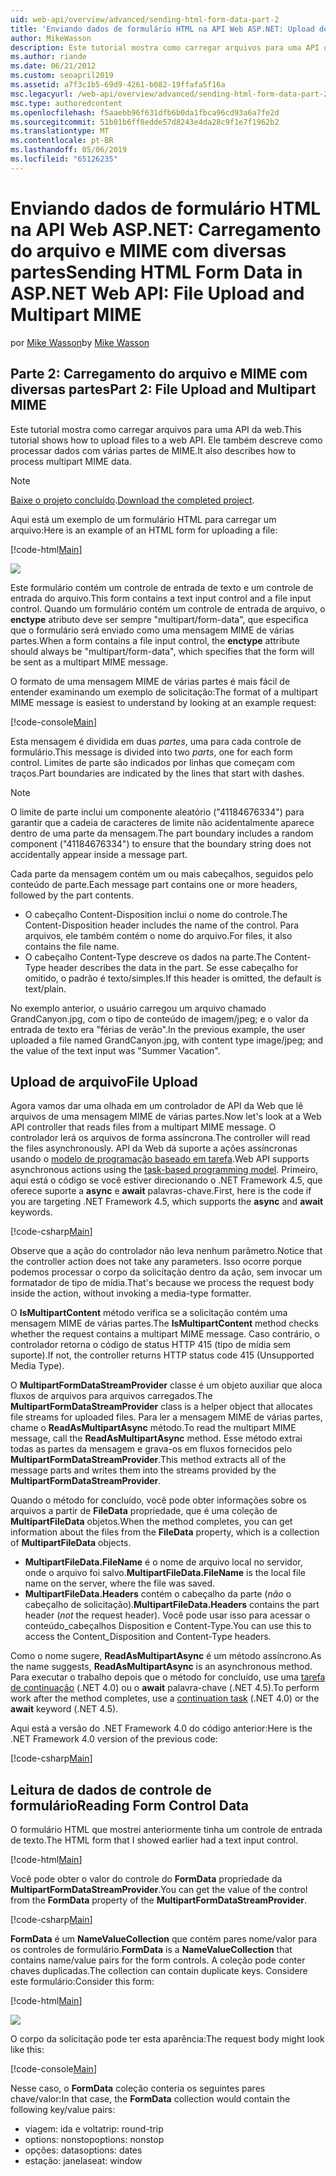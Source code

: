 ```yaml
---
uid: web-api/overview/advanced/sending-html-form-data-part-2
title: 'Enviando dados de formulário HTML na API Web ASP.NET: Upload de arquivo e com diversas partes MIME - ASP.NET 4.x'
author: MikeWasson
description: Este tutorial mostra como carregar arquivos para uma API da web. Ele também descreve como processar dados com várias partes de MIME.
ms.author: riande
ms.date: 06/21/2012
ms.custom: seoapril2019
ms.assetid: a7f3c1b5-69d9-4261-b082-19ffafa5f16a
msc.legacyurl: /web-api/overview/advanced/sending-html-form-data-part-2
msc.type: authoredcontent
ms.openlocfilehash: f5aaebb96f631dfb6b0da1fbca96cd93a6a7fe2d
ms.sourcegitcommit: 51b01b6ff8edde57d8243e4da28c9f1e7f1962b2
ms.translationtype: MT
ms.contentlocale: pt-BR
ms.lasthandoff: 05/06/2019
ms.locfileid: "65126235"
---
```

# <a name="sending-html-form-data-in-aspnet-web-api-file-upload-and-multipart-mime"></a><span data-ttu-id="22f2b-104">Enviando dados de formulário HTML na API Web ASP.NET: Carregamento do arquivo e MIME com diversas partes</span><span class="sxs-lookup"><span data-stu-id="22f2b-104">Sending HTML Form Data in ASP.NET Web API: File Upload and Multipart MIME</span></span>

<span data-ttu-id="22f2b-105">por [Mike Wasson](https://github.com/MikeWasson)</span><span class="sxs-lookup"><span data-stu-id="22f2b-105">by [Mike Wasson](https://github.com/MikeWasson)</span></span>

## <a name="part-2-file-upload-and-multipart-mime"></a><span data-ttu-id="22f2b-106">Parte 2: Carregamento do arquivo e MIME com diversas partes</span><span class="sxs-lookup"><span data-stu-id="22f2b-106">Part 2: File Upload and Multipart MIME</span></span>

<span data-ttu-id="22f2b-107">Este tutorial mostra como carregar arquivos para uma API da web.</span><span class="sxs-lookup"><span data-stu-id="22f2b-107">This tutorial shows how to upload files to a web API.</span></span> <span data-ttu-id="22f2b-108">Ele também descreve como processar dados com várias partes de MIME.</span><span class="sxs-lookup"><span data-stu-id="22f2b-108">It also describes how to process multipart MIME data.</span></span>

> [!NOTE]
> <span data-ttu-id="22f2b-109">[Baixe o projeto concluído](https://code.msdn.microsoft.com/ASPNET-Web-API-File-Upload-a8c0fb0d).</span><span class="sxs-lookup"><span data-stu-id="22f2b-109">[Download the completed project](https://code.msdn.microsoft.com/ASPNET-Web-API-File-Upload-a8c0fb0d).</span></span>

<span data-ttu-id="22f2b-110">Aqui está um exemplo de um formulário HTML para carregar um arquivo:</span><span class="sxs-lookup"><span data-stu-id="22f2b-110">Here is an example of an HTML form for uploading a file:</span></span>

[!code-html[Main](sending-html-form-data-part-2/samples/sample1.html)]

![](sending-html-form-data-part-2/_static/image1.png)

<span data-ttu-id="22f2b-111">Este formulário contém um controle de entrada de texto e um controle de entrada do arquivo.</span><span class="sxs-lookup"><span data-stu-id="22f2b-111">This form contains a text input control and a file input control.</span></span> <span data-ttu-id="22f2b-112">Quando um formulário contém um controle de entrada de arquivo, o **enctype** atributo deve ser sempre &quot;multipart/form-data&quot;, que especifica que o formulário será enviado como uma mensagem MIME de várias partes.</span><span class="sxs-lookup"><span data-stu-id="22f2b-112">When a form contains a file input control, the **enctype** attribute should always be &quot;multipart/form-data&quot;, which specifies that the form will be sent as a multipart MIME message.</span></span>

<span data-ttu-id="22f2b-113">O formato de uma mensagem MIME de várias partes é mais fácil de entender examinando um exemplo de solicitação:</span><span class="sxs-lookup"><span data-stu-id="22f2b-113">The format of a multipart MIME message is easiest to understand by looking at an example request:</span></span>

[!code-console[Main](sending-html-form-data-part-2/samples/sample2.cmd)]

<span data-ttu-id="22f2b-114">Esta mensagem é dividida em duas *partes*, uma para cada controle de formulário.</span><span class="sxs-lookup"><span data-stu-id="22f2b-114">This message is divided into two *parts*, one for each form control.</span></span> <span data-ttu-id="22f2b-115">Limites de parte são indicados por linhas que começam com traços.</span><span class="sxs-lookup"><span data-stu-id="22f2b-115">Part boundaries are indicated by the lines that start with dashes.</span></span>

> [!NOTE]
> <span data-ttu-id="22f2b-116">O limite de parte inclui um componente aleatório (&quot;41184676334&quot;) para garantir que a cadeia de caracteres de limite não acidentalmente aparece dentro de uma parte da mensagem.</span><span class="sxs-lookup"><span data-stu-id="22f2b-116">The part boundary includes a random component (&quot;41184676334&quot;) to ensure that the boundary string does not accidentally appear inside a message part.</span></span>

<span data-ttu-id="22f2b-117">Cada parte da mensagem contém um ou mais cabeçalhos, seguidos pelo conteúdo de parte.</span><span class="sxs-lookup"><span data-stu-id="22f2b-117">Each message part contains one or more headers, followed by the part contents.</span></span>

- <span data-ttu-id="22f2b-118">O cabeçalho Content-Disposition inclui o nome do controle.</span><span class="sxs-lookup"><span data-stu-id="22f2b-118">The Content-Disposition header includes the name of the control.</span></span> <span data-ttu-id="22f2b-119">Para arquivos, ele também contém o nome do arquivo.</span><span class="sxs-lookup"><span data-stu-id="22f2b-119">For files, it also contains the file name.</span></span>
- <span data-ttu-id="22f2b-120">O cabeçalho Content-Type descreve os dados na parte.</span><span class="sxs-lookup"><span data-stu-id="22f2b-120">The Content-Type header describes the data in the part.</span></span> <span data-ttu-id="22f2b-121">Se esse cabeçalho for omitido, o padrão é texto/simples.</span><span class="sxs-lookup"><span data-stu-id="22f2b-121">If this header is omitted, the default is text/plain.</span></span>

<span data-ttu-id="22f2b-122">No exemplo anterior, o usuário carregou um arquivo chamado GrandCanyon.jpg, com o tipo de conteúdo de imagem/jpeg; e o valor da entrada de texto era &quot;férias de verão&quot;.</span><span class="sxs-lookup"><span data-stu-id="22f2b-122">In the previous example, the user uploaded a file named GrandCanyon.jpg, with content type image/jpeg; and the value of the text input was &quot;Summer Vacation&quot;.</span></span>

## <a name="file-upload"></a><span data-ttu-id="22f2b-123">Upload de arquivo</span><span class="sxs-lookup"><span data-stu-id="22f2b-123">File Upload</span></span>

<span data-ttu-id="22f2b-124">Agora vamos dar uma olhada em um controlador de API da Web que lê arquivos de uma mensagem MIME de várias partes.</span><span class="sxs-lookup"><span data-stu-id="22f2b-124">Now let's look at a Web API controller that reads files from a multipart MIME message.</span></span> <span data-ttu-id="22f2b-125">O controlador lerá os arquivos de forma assíncrona.</span><span class="sxs-lookup"><span data-stu-id="22f2b-125">The controller will read the files asynchronously.</span></span> <span data-ttu-id="22f2b-126">API da Web dá suporte a ações assíncronas usando o [modelo de programação baseado em tarefa](https://msdn.microsoft.com/library/dd460693.aspx).</span><span class="sxs-lookup"><span data-stu-id="22f2b-126">Web API supports asynchronous actions using the [task-based programming model](https://msdn.microsoft.com/library/dd460693.aspx).</span></span> <span data-ttu-id="22f2b-127">Primeiro, aqui está o código se você estiver direcionando o .NET Framework 4.5, que oferece suporte a **async** e **await** palavras-chave.</span><span class="sxs-lookup"><span data-stu-id="22f2b-127">First, here is the code if you are targeting .NET Framework 4.5, which supports the **async** and **await** keywords.</span></span>

[!code-csharp[Main](sending-html-form-data-part-2/samples/sample3.cs)]

<span data-ttu-id="22f2b-128">Observe que a ação do controlador não leva nenhum parâmetro.</span><span class="sxs-lookup"><span data-stu-id="22f2b-128">Notice that the controller action does not take any parameters.</span></span> <span data-ttu-id="22f2b-129">Isso ocorre porque podemos processar o corpo da solicitação dentro da ação, sem invocar um formatador de tipo de mídia.</span><span class="sxs-lookup"><span data-stu-id="22f2b-129">That's because we process the request body inside the action, without invoking a media-type formatter.</span></span>

<span data-ttu-id="22f2b-130">O **IsMultipartContent** método verifica se a solicitação contém uma mensagem MIME de várias partes.</span><span class="sxs-lookup"><span data-stu-id="22f2b-130">The **IsMultipartContent** method checks whether the request contains a multipart MIME message.</span></span> <span data-ttu-id="22f2b-131">Caso contrário, o controlador retorna o código de status HTTP 415 (tipo de mídia sem suporte).</span><span class="sxs-lookup"><span data-stu-id="22f2b-131">If not, the controller returns HTTP status code 415 (Unsupported Media Type).</span></span>

<span data-ttu-id="22f2b-132">O **MultipartFormDataStreamProvider** classe é um objeto auxiliar que aloca fluxos de arquivos para arquivos carregados.</span><span class="sxs-lookup"><span data-stu-id="22f2b-132">The **MultipartFormDataStreamProvider** class is a helper object that allocates file streams for uploaded files.</span></span> <span data-ttu-id="22f2b-133">Para ler a mensagem MIME de várias partes, chame o **ReadAsMultipartAsync** método.</span><span class="sxs-lookup"><span data-stu-id="22f2b-133">To read the multipart MIME message, call the **ReadAsMultipartAsync** method.</span></span> <span data-ttu-id="22f2b-134">Esse método extrai todas as partes da mensagem e grava-os em fluxos fornecidos pelo **MultipartFormDataStreamProvider**.</span><span class="sxs-lookup"><span data-stu-id="22f2b-134">This method extracts all of the message parts and writes them into the streams provided by the **MultipartFormDataStreamProvider**.</span></span>

<span data-ttu-id="22f2b-135">Quando o método for concluído, você pode obter informações sobre os arquivos a partir de **FileData** propriedade, que é uma coleção de **MultipartFileData** objetos.</span><span class="sxs-lookup"><span data-stu-id="22f2b-135">When the method completes, you can get information about the files from the **FileData** property, which is a collection of **MultipartFileData** objects.</span></span>

- <span data-ttu-id="22f2b-136">**MultipartFileData.FileName** é o nome de arquivo local no servidor, onde o arquivo foi salvo.</span><span class="sxs-lookup"><span data-stu-id="22f2b-136">**MultipartFileData.FileName** is the local file name on the server, where the file was saved.</span></span>
- <span data-ttu-id="22f2b-137">**MultipartFileData.Headers** contém o cabeçalho da parte (*não* o cabeçalho de solicitação).</span><span class="sxs-lookup"><span data-stu-id="22f2b-137">**MultipartFileData.Headers** contains the part header (*not* the request header).</span></span> <span data-ttu-id="22f2b-138">Você pode usar isso para acessar o conteúdo\_cabeçalhos Disposition e Content-Type.</span><span class="sxs-lookup"><span data-stu-id="22f2b-138">You can use this to access the Content\_Disposition and Content-Type headers.</span></span>

<span data-ttu-id="22f2b-139">Como o nome sugere, **ReadAsMultipartAsync** é um método assíncrono.</span><span class="sxs-lookup"><span data-stu-id="22f2b-139">As the name suggests, **ReadAsMultipartAsync** is an asynchronous method.</span></span> <span data-ttu-id="22f2b-140">Para executar o trabalho depois que o método for concluído, use uma [tarefa de continuação](https://msdn.microsoft.com/library/ee372288.aspx) (.NET 4.0) ou o **await** palavra-chave (.NET 4.5).</span><span class="sxs-lookup"><span data-stu-id="22f2b-140">To perform work after the method completes, use a [continuation task](https://msdn.microsoft.com/library/ee372288.aspx) (.NET 4.0) or the **await** keyword (.NET 4.5).</span></span>

<span data-ttu-id="22f2b-141">Aqui está a versão do .NET Framework 4.0 do código anterior:</span><span class="sxs-lookup"><span data-stu-id="22f2b-141">Here is the .NET Framework 4.0 version of the previous code:</span></span>

[!code-csharp[Main](sending-html-form-data-part-2/samples/sample4.cs)]

## <a name="reading-form-control-data"></a><span data-ttu-id="22f2b-142">Leitura de dados de controle de formulário</span><span class="sxs-lookup"><span data-stu-id="22f2b-142">Reading Form Control Data</span></span>

<span data-ttu-id="22f2b-143">O formulário HTML que mostrei anteriormente tinha um controle de entrada de texto.</span><span class="sxs-lookup"><span data-stu-id="22f2b-143">The HTML form that I showed earlier had a text input control.</span></span>

[!code-html[Main](sending-html-form-data-part-2/samples/sample5.html)]

<span data-ttu-id="22f2b-144">Você pode obter o valor do controle do **FormData** propriedade da **MultipartFormDataStreamProvider**.</span><span class="sxs-lookup"><span data-stu-id="22f2b-144">You can get the value of the control from the **FormData** property of the **MultipartFormDataStreamProvider**.</span></span>

[!code-csharp[Main](sending-html-form-data-part-2/samples/sample6.cs?highlight=15)]

<span data-ttu-id="22f2b-145">**FormData** é um **NameValueCollection** que contém pares nome/valor para os controles de formulário.</span><span class="sxs-lookup"><span data-stu-id="22f2b-145">**FormData** is a **NameValueCollection** that contains name/value pairs for the form controls.</span></span> <span data-ttu-id="22f2b-146">A coleção pode conter chaves duplicadas.</span><span class="sxs-lookup"><span data-stu-id="22f2b-146">The collection can contain duplicate keys.</span></span> <span data-ttu-id="22f2b-147">Considere este formulário:</span><span class="sxs-lookup"><span data-stu-id="22f2b-147">Consider this form:</span></span>

[!code-html[Main](sending-html-form-data-part-2/samples/sample7.html)]

![](sending-html-form-data-part-2/_static/image2.png)

<span data-ttu-id="22f2b-148">O corpo da solicitação pode ter esta aparência:</span><span class="sxs-lookup"><span data-stu-id="22f2b-148">The request body might look like this:</span></span>

[!code-console[Main](sending-html-form-data-part-2/samples/sample8.cmd)]

<span data-ttu-id="22f2b-149">Nesse caso, o **FormData** coleção conteria os seguintes pares chave/valor:</span><span class="sxs-lookup"><span data-stu-id="22f2b-149">In that case, the **FormData** collection would contain the following key/value pairs:</span></span>

- <span data-ttu-id="22f2b-150">viagem: ida e volta</span><span class="sxs-lookup"><span data-stu-id="22f2b-150">trip: round-trip</span></span>
- <span data-ttu-id="22f2b-151">options: nonstop</span><span class="sxs-lookup"><span data-stu-id="22f2b-151">options: nonstop</span></span>
- <span data-ttu-id="22f2b-152">opções: datas</span><span class="sxs-lookup"><span data-stu-id="22f2b-152">options: dates</span></span>
- <span data-ttu-id="22f2b-153">estação: janela</span><span class="sxs-lookup"><span data-stu-id="22f2b-153">seat: window</span></span>
